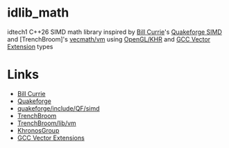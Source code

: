 # idlib_math

idtech1 C++26 SIMD math library inspired by [Bill Currie][1]'s [Quakeforge SIMD][3] and [TrenchBroom]'s [vecmath/vm][5] using [OpenGL/KHR][6] and [GCC Vector Extension][7] types

# Links

- [Bill Currie][1]
- [Quakeforge][2]
- [quakeforge/include/QF/simd][3]
- [TrenchBroom][4]
- [TrenchBroom/lib/vm][5]
- [KhronosGroup][6]
- [GCC Vector Extensions][7]

[1]: http://github.com/taniwha
[2]: http://github.com/quakeforge/quakeforge
[3]: http://github.com/quakeforge/quakeforge/tree/master/include/QF/simd
[4]: https://github.com/TrenchBroom/TrenchBroom
[5]: https://github.com/TrenchBroom/TrenchBroom/tree/master/lib/vm/
[6]: http://github.com/KhronosGroup
[7]: http://gcc.gnu.org/onlinedocs/gcc/Vector-Extensions.hml

